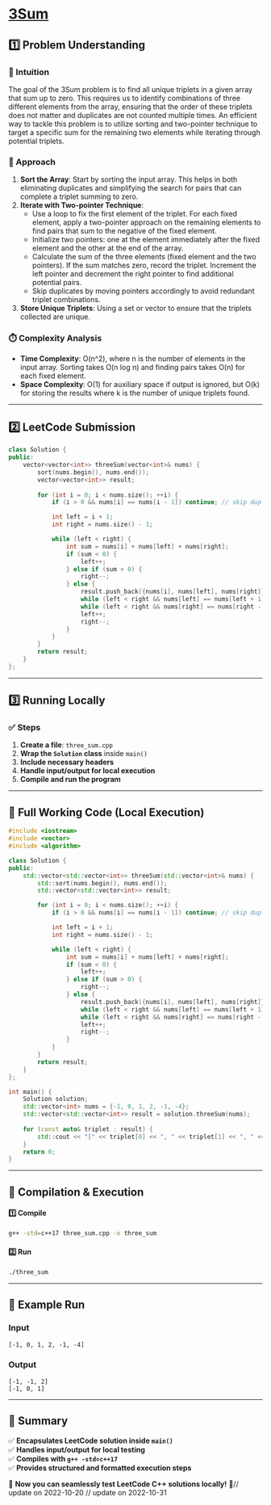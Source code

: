 # **[3Sum](https://leetcode.com/problems/3sum/description/)**  

## **1️⃣ Problem Understanding**  
### **📌 Intuition**  
The goal of the 3Sum problem is to find all unique triplets in a given array that sum up to zero. This requires us to identify combinations of three different elements from the array, ensuring that the order of these triplets does not matter and duplicates are not counted multiple times. An efficient way to tackle this problem is to utilize sorting and two-pointer technique to target a specific sum for the remaining two elements while iterating through potential triplets.

### **🚀 Approach**  
1. **Sort the Array**: Start by sorting the input array. This helps in both eliminating duplicates and simplifying the search for pairs that can complete a triplet summing to zero.
2. **Iterate with Two-pointer Technique**:
   - Use a loop to fix the first element of the triplet. For each fixed element, apply a two-pointer approach on the remaining elements to find pairs that sum to the negative of the fixed element.
   - Initialize two pointers: one at the element immediately after the fixed element and the other at the end of the array.
   - Calculate the sum of the three elements (fixed element and the two pointers). If the sum matches zero, record the triplet. Increment the left pointer and decrement the right pointer to find additional potential pairs.
   - Skip duplicates by moving pointers accordingly to avoid redundant triplet combinations.
3. **Store Unique Triplets**: Using a set or vector to ensure that the triplets collected are unique.

### **⏱️ Complexity Analysis**  
- **Time Complexity**: O(n^2), where n is the number of elements in the input array. Sorting takes O(n log n) and finding pairs takes O(n) for each fixed element.
- **Space Complexity**: O(1) for auxiliary space if output is ignored, but O(k) for storing the results where k is the number of unique triplets found.

---  

## **2️⃣ LeetCode Submission**  
```cpp
class Solution {
public:
    vector<vector<int>> threeSum(vector<int>& nums) {
        sort(nums.begin(), nums.end());
        vector<vector<int>> result;
        
        for (int i = 0; i < nums.size(); ++i) {
            if (i > 0 && nums[i] == nums[i - 1]) continue; // skip duplicates

            int left = i + 1;
            int right = nums.size() - 1;

            while (left < right) {
                int sum = nums[i] + nums[left] + nums[right];
                if (sum < 0) {
                    left++;
                } else if (sum > 0) {
                    right--;
                } else {
                    result.push_back({nums[i], nums[left], nums[right]}); // found a triplet
                    while (left < right && nums[left] == nums[left + 1]) left++; // skip duplicates
                    while (left < right && nums[right] == nums[right - 1]) right--; // skip duplicates
                    left++;
                    right--;
                }
            }
        }
        return result;
    }
};
```  

---  

## **3️⃣ Running Locally**  
### **✅ Steps**  
1. **Create a file**: `three_sum.cpp`  
2. **Wrap the `Solution` class** inside `main()`  
3. **Include necessary headers**  
4. **Handle input/output for local execution**  
5. **Compile and run the program**  

---  

## **📝 Full Working Code (Local Execution)**  
```cpp
#include <iostream>
#include <vector>
#include <algorithm>

class Solution {
public:
    std::vector<std::vector<int>> threeSum(std::vector<int>& nums) {
        std::sort(nums.begin(), nums.end());
        std::vector<std::vector<int>> result;

        for (int i = 0; i < nums.size(); ++i) {
            if (i > 0 && nums[i] == nums[i - 1]) continue; // skip duplicates

            int left = i + 1;
            int right = nums.size() - 1;

            while (left < right) {
                int sum = nums[i] + nums[left] + nums[right];
                if (sum < 0) {
                    left++;
                } else if (sum > 0) {
                    right--;
                } else {
                    result.push_back({nums[i], nums[left], nums[right]}); // found a triplet
                    while (left < right && nums[left] == nums[left + 1]) left++; // skip duplicates
                    while (left < right && nums[right] == nums[right - 1]) right--; // skip duplicates
                    left++;
                    right--;
                }
            }
        }
        return result;
    }
};

int main() {
    Solution solution;
    std::vector<int> nums = {-1, 0, 1, 2, -1, -4};
    std::vector<std::vector<int>> result = solution.threeSum(nums);
    
    for (const auto& triplet : result) {
        std::cout << "[" << triplet[0] << ", " << triplet[1] << ", " << triplet[2] << "]\n";
    }
    return 0;
}
```  

---  

## **🔧 Compilation & Execution**  
#### **1️⃣ Compile**  
```bash
g++ -std=c++17 three_sum.cpp -o three_sum
```  

#### **2️⃣ Run**  
```bash
./three_sum
```  

---  

## **🎯 Example Run**  
### **Input**  
```
[-1, 0, 1, 2, -1, -4]
```  
### **Output**  
```
[-1, -1, 2]
[-1, 0, 1]
```  

---  

## **📌 Summary**  
✅ **Encapsulates LeetCode solution inside `main()`**  
✅ **Handles input/output for local testing**  
✅ **Compiles with `g++ -std=c++17`**  
✅ **Provides structured and formatted execution steps**  

🚀 **Now you can seamlessly test LeetCode C++ solutions locally!** 🚀// update on 2022-10-20
// update on 2022-10-31
